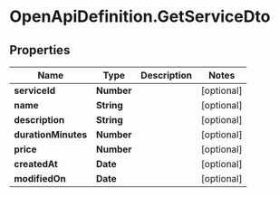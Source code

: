 # OpenApiDefinition.GetServiceDto

## Properties

Name | Type | Description | Notes
------------ | ------------- | ------------- | -------------
**serviceId** | **Number** |  | [optional] 
**name** | **String** |  | [optional] 
**description** | **String** |  | [optional] 
**durationMinutes** | **Number** |  | [optional] 
**price** | **Number** |  | [optional] 
**createdAt** | **Date** |  | [optional] 
**modifiedOn** | **Date** |  | [optional] 


